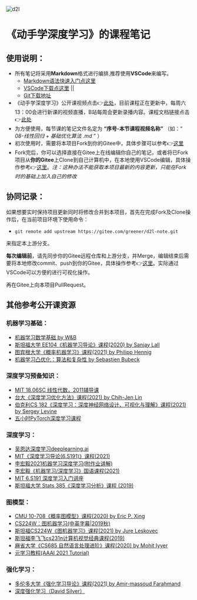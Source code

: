 ![d2l](https://zh-v2.d2l.ai/_static/logo-with-text.png)
# 《动手学深度学习》的课程笔记
## 使用说明：

- 所有笔记将采用**Markdown**格式进行编排,推荐使用**VSCode**来编写。
  - [Markdown语法快速入门点这里](https://markdown.com.cn)
  - [VSCode下载点这里](https://code.visualstudio.com/)  ||  
  - [Git下载地址](https://npm.taobao.org/mirrors/git-for-windows/v2.31.1.windows.1/Git-2.31.1-32-bit.exe)
- 《动手学深度学习》公开课视频点击👉[此处](https://space.bilibili.com/1567748478/video)，目前课程正在更新中，每周六13：00会进行新课的视频直播，B站每周会更新录播内容。课程文档链接点击👉[此处](https://zh-v2.d2l.ai/)
- 为方便使用，每节课的笔记文件名定为 **“序号-本节课程视频名称”** （如：“ *08-线性回归 + 基础优化算法 .md* ” ）
- 初次使用时，需要将本项目Fork到你的Gitee中，具体步骤可以参考👉[这里](https://gitee.com/help/articles/4128#article-header0)
- Fork完后，你可以选择直接在Gitee上在线编辑你自己的笔记，或者将已Fork项目从**你的Gitee**上Clone到自己计算机中，在本地使用VSCode编辑，具体操作参考👉[这里](https://gitee.com/help/articles/4192#article-header0)。*注：这种办法不能获取本项目最新的内容更新，只能在Fork时的基础上加入自己的修改*

## 协同记录：
如果想要实时保持项目更新同时将修改合并到本项目，首先在完成Fork及Clone操作后，在当前项目环境下使用命令：
- `git remote add upstream https://gitee.com/greener/d2l-note.git`

来指定本上游分支。

**每次编辑前**，请先同步你的Gitee远程仓库和上游分支，并Merge，编辑结束后需要将本地修改commit、push到你的Gitee，具体操作参考👉[这里](http://softlab.sdut.edu.cn/blog/subaochen/2016/01/github%e7%9a%84fork%e5%92%8c%e4%b8%8a%e6%b8%b8%e9%a1%b9%e7%9b%ae%e5%90%8c%e6%ad%a5%e7%9a%84%e6%96%b9%e6%b3%95/)。实际通过VSCode可以方便的进行可视化操作。

再在Gitee上向本项目PullRequest。


## 其他参考公开课资源
### 机器学习基础：
- [机器学习数学基础 by W&B](https://www.bilibili.com/video/BV1z64y1k7i5)
- [斯坦福大学 EE104《机器学习导论》课程(2020) by Sanjay Lall](https://www.bilibili.com/video/BV17A411N7pQ)
- [图宾根大学《概率机器学习》课程(2021) by Philipp Hennig](https://www.bilibili.com/video/BV1KA411V7Sd)
- [机器学习凸优化：算法和复杂性 by Sebastien Bubeck](https://www.bilibili.com/video/BV1Vt411T7mK)
### 深度学习预备知识：
- [MIT 18.06SC 线性代数，2011辅导课](https://www.bilibili.com/video/BV18W411v77N?p=5)
- [台大《深度学习优化方法》课程(2021) by Chih-Jen Lin](https://www.bilibili.com/video/BV1CB4y1F7kM?p=2)
- [伯克利CS 182《深度学习：深度神经网络设计、可视化与理解》课程(2021) by Sergey Levine](https://www.bilibili.com/video/BV1PK4y1U751)
- [五小时PyTorch深度学习课程](https://www.bilibili.com/video/BV1MU4y1p74U)
### 深度学习：
- [吴恩达深度学习deeplearning.ai](https://www.bilibili.com/video/BV1FT4y1E74V)
- [MIT《深度学习导论(6.S191)》课程(2021)](https://www.bilibili.com/video/BV1jo4y1d7R6)
- [李宏毅2021机器学习深度学习(附作业讲解)](https://www.bilibili.com/video/BV1zA411K7en)
- [李宏毅《机器学习/深度学习》国语课程(2021)](https://www.bilibili.com/video/BV11K4y1S7AD)
- [MIT 6.S191 深度学习入门讲座](https://www.bilibili.com/video/BV115411H7br)
- [斯坦福大学 Stats 385《深度学习分析》课程 (2019)](https://www.bilibili.com/video/BV1Ji4y1P78t)
### 图模型：
- [CMU 10-708《概率图模型》课程(2020) by Eric P. Xing](https://www.bilibili.com/video/BV1tX4y1371G)
- [CS224W：图机器学习(中英字幕|2019秋)](https://www.bilibili.com/video/BV1Vg4y1z7Nf)
- [斯坦福CS224W《图机器学习》课程(2021) by Jure Leskovec](https://www.bilibili.com/video/BV1RZ4y1c7Co)
- [斯坦福李飞飞cs231n计算机视觉经典课程(2019)](https://www.bilibili.com/video/BV1TJ411d7b7)
- [麻省大学《CS685 自然语言处理进阶》课程(2020) by Mohit Iyyer](https://www.bilibili.com/video/BV1HB4y1A7wu)
- [元学习教程(AAAI 2021 Tutorial)](https://www.bilibili.com/video/BV1ey4y1n7Y8)

### 强化学习：
- [多伦多大学《强化学习导论》课程(2021) by Amir-massoud Farahmand](https://www.bilibili.com/video/BV1dA411N7E1)
- [深度强化学习（David Silver）](https://www.bilibili.com/video/BV1x54y1W7k7)
